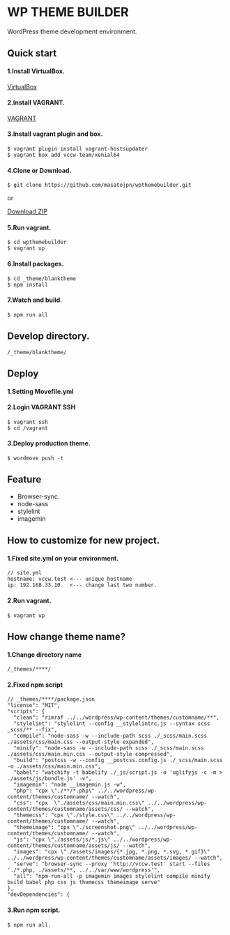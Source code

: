 # WP THEME BUILDER
WordPress theme development environment.

## Quick start
#### 1.Install VirtualBox.
[VirtualBox](https://www.virtualbox.org/)

#### 2.Install VAGRANT.
[VAGRANT](https://www.vagrantup.com/)

#### 3.Install vagrant plugin and box.
```
$ vagrant plugin install vagrant-hostsupdater
$ vagrant box add vccw-team/xenial64
```

#### 4.Clone or Download.
```
$ git clone https://github.com/masatojpn/wpthemebuilder.git
```
or

[Download ZIP](https://github.com/masatojpn/wpthemebuilder/archive/master.zip)

#### 5.Run vagrant.
```
$ cd wpthemebuilder
$ vagrant up
```

#### 6.Install packages.
```
$ cd _theme/blanktheme
$ npm install
```

#### 7.Watch and build.
```
$ npm run all
```

## Develop directory.
`/_theme/blanktheme/`

## Deploy

#### 1.Setting Movefile.yml

#### 2.Login VAGRANT SSH
```
$ vagrant ssh
$ cd /vagrant
```

#### 3.Deploy production theme.
```
$ wordmove push -t
```

## Feature
- Browser-sync.
- node-sass
- stylelint
- imagemin


## How to customize for new project.
#### 1.Fixed site.yml on your environment.
```
// site.yml
hostname: vccw.test <--- unique hostname
ip: 192.168.33.10   <--- change last two number.
```

#### 2.Run vagrant.
```
$ vagrant up
```

## How change theme name?
#### 1.Change directory name
`/_themes/****/`

#### 2.Fixed npm script
```
// _themes/****/package.json
"license": "MIT",
"scripts": {
  "clean": "rimraf ../../wordpress/wp-content/themes/customname/**",
  "stylelint": "stylelint --config __stylelintrc.js --syntax scss _scss/** --fix",
  "compile": "node-sass -w --include-path scss ./_scss/main.scss ./assets/css/main.css --output-style expanded",
  "minify": "node-sass -w --include-path scss ./_scss/main.scss ./assets/css/main.min.css --output-style compressed",
  "build": "postcss -w --config __postcss.config.js ./_scss/main.scss -o ./assets/css/main.min.css",
  "babel": "watchify -t babelify ./_js/script.js -o 'uglifyjs -c -m > ./assets/js/bundle.js' -v",
  "imagemin": "node __imagemin.js -w",
  "php": "cpx \"./**/*.php\" ../../wordpress/wp-content/themes/customname/ --watch",
  "css": "cpx  \"./assets/css/main.min.css\" ../../wordpress/wp-content/themes/customname/assets/css/ --watch",
  "themecss": "cpx \"./style.css\" ../../wordpress/wp-content/themes/customname/ --watch",
  "themeimage": "cpx \"./screenshot.png\" ../../wordpress/wp-content/themes/customname/ --watch",
  "js": "cpx \"./assets/js/*.js\" ../../wordpress/wp-content/themes/customname/assets/js/ --watch",
  "images": "cpx \"./assets/images/{*.jpg, *.png, *.svg, *.gif}\" ../../wordpress/wp-content/themes/customname/assets/images/ --watch",
  "serve": "browser-sync --proxy 'http://vccw.test' start --files './*.php, ./assets/**, ../../var/www/wordpress'",
  "all": "npm-run-all -p imagemin images stylelint compile minify build babel php css js themecss themeimage serve"
},
"devDependencies": {
```

#### 3.Run npm script.
```
$ npm run all.
```